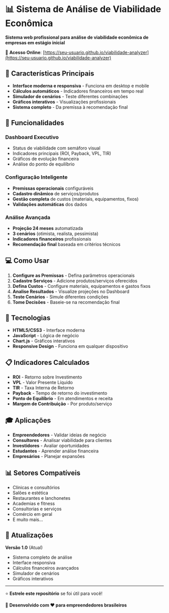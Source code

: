 # 📊 Sistema de Análise de Viabilidade Econômica

**Sistema web profissional para análise de viabilidade econômica de empresas em estágio inicial**

🔗 **Acesso Online**: [https://seu-usuario.github.io/viabilidade-analyzer](https://seu-usuario.github.io/viabilidade-analyzer)

## 🎯 Características Principais

- **Interface moderna e responsiva** - Funciona em desktop e mobile
- **Cálculos automáticos** - Indicadores financeiros em tempo real
- **Simulador de cenários** - Teste diferentes combinações
- **Gráficos interativos** - Visualizações profissionais
- **Sistema completo** - Da premissa à recomendação final

## 🚀 Funcionalidades

### Dashboard Executivo
- Status de viabilidade com semáforo visual
- Indicadores principais (ROI, Payback, VPL, TIR)
- Gráficos de evolução financeira
- Análise do ponto de equilíbrio

### Configuração Inteligente
- **Premissas operacionais** configuráveis
- **Cadastro dinâmico** de serviços/produtos
- **Gestão completa** de custos (materiais, equipamentos, fixos)
- **Validações automáticas** dos dados

### Análise Avançada
- **Projeção 24 meses** automatizada
- **3 cenários** (otimista, realista, pessimista)
- **Indicadores financeiros** profissionais
- **Recomendação final** baseada em critérios técnicos

## 💻 Como Usar

1. **Configure as Premissas** - Defina parâmetros operacionais
2. **Cadastre Serviços** - Adicione produtos/serviços oferecidos
3. **Defina Custos** - Configure materiais, equipamentos e gastos fixos
4. **Analise Resultados** - Visualize projeções no Dashboard
5. **Teste Cenários** - Simule diferentes condições
6. **Tome Decisões** - Baseie-se na recomendação final

## 🔧 Tecnologias

- **HTML5/CSS3** - Interface moderna
- **JavaScript** - Lógica de negócio
- **Chart.js** - Gráficos interativos
- **Responsive Design** - Funciona em qualquer dispositivo

## 📋 Indicadores Calculados

- **ROI** - Retorno sobre Investimento
- **VPL** - Valor Presente Líquido
- **TIR** - Taxa Interna de Retorno
- **Payback** - Tempo de retorno do investimento
- **Ponto de Equilíbrio** - Em atendimentos e receita
- **Margem de Contribuição** - Por produto/serviço

## 🎓 Aplicações

- **Empreendedores** - Validar ideias de negócio
- **Consultores** - Analisar viabilidade para clientes
- **Investidores** - Avaliar oportunidades
- **Estudantes** - Aprender análise financeira
- **Empresários** - Planejar expansões

## 📊 Setores Compatíveis

- Clínicas e consultórios
- Salões e estética
- Restaurantes e lanchonetes
- Academias e fitness
- Consultorias e serviços
- Comércio em geral
- E muito mais...

## 🔄 Atualizações

**Versão 1.0** (Atual)
- Sistema completo de análise
- Interface responsiva
- Cálculos financeiros avançados
- Simulador de cenários
- Gráficos interativos

---

⭐ **Estrele este repositório** se foi útil para você!

📝 **Desenvolvido com ❤️ para empreendedores brasileiros**
